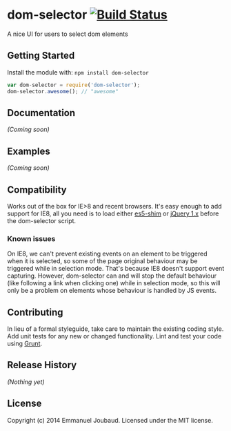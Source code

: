 # dom-selector [![Build Status](https://secure.travis-ci.org/ejoubaud/dom-selector.png?branch=master)](http://travis-ci.org/ejoubaud/dom-selector)

A nice UI for users to select dom elements

## Getting Started
Install the module with: `npm install dom-selector`

```javascript
var dom-selector = require('dom-selector');
dom-selector.awesome(); // "awesome"
```

## Documentation
_(Coming soon)_

## Examples
_(Coming soon)_

## Compatibility

Works out of the box for IE>8 and recent browsers. It's easy enough to add support for IE8, all you need is to load either [es5-shim](https://github.com/es-shims/es5-shim) or [jQuery 1.x](http://jquery.com/) before the dom-selector script.

### Known issues

On IE8, we can't prevent existing events on an element to be triggered when it is selected, so some of the page original behaviour may be triggered while in selection mode. That's because IE8 doesn't support event capturing. However, dom-selector can and will stop the default behaviour (like following a link when clicking one) while in selection mode, so this will only be a problem on elements whose behaviour is handled by JS events.

## Contributing
In lieu of a formal styleguide, take care to maintain the existing coding style. Add unit tests for any new or changed functionality. Lint and test your code using [Grunt](http://gruntjs.com/).

## Release History
_(Nothing yet)_

## License
Copyright (c) 2014 Emmanuel Joubaud. Licensed under the MIT license.
